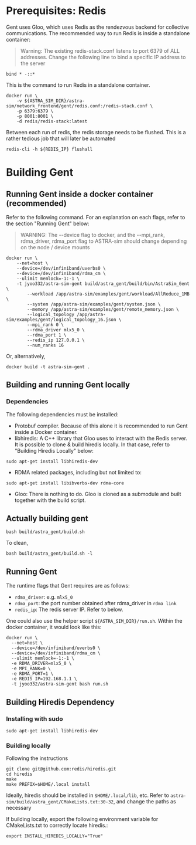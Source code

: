 # Prerequisites: Redis
Gent uses Gloo, which uses Redis as the rendezvous backend for collective communications. 
The recommended way to run Redis is inside a standalone container: 

> Warning: The existing redis-stack.conf listens to port 6379 of ALL addresses. Change the following line to bind a specific IP address to the server
```
bind * -::* 
```

This is the command to run Redis in a standalone container.

```
docker run \
    -v ${ASTRA_SIM_DIR}/astra-sim/network_frontend/gent/redis.conf:/redis-stack.conf \
    -p 6379:6379 \
    -p 8001:8001 \
    -d redis/redis-stack:latest
```
Between each run of redis, the redis storage needs to be flushed. This is a rather tedious job that will later be automated
```
redis-cli -h ${REDIS_IP} flushall
```

# Building Gent
## Running Gent inside a docker container (recommended)
Refer to the following command. For an explanation on each flags, refer to the section "Running Gent" below:

> WARNING: The --device flag to docker, and the --mpi_rank, rdma_driver, rdma_port flag to ASTRA-sim should change depending on the node / device mounts

```
docker run \
    --net=host \
    --device=/dev/infiniband/uverbs0 \
    --device=/dev/infiniband/rdma_cm \
    --ulimit memlock=-1:-1 \
    -t jyoo332/astra-sim-gent build/astra_gent/build/bin/AstraSim_Gent \
        --workload /app/astra-sim/examples/gent/workload/AllReduce_1MB \
        --system /app/astra-sim/examples/gent/system.json \
        --memory /app/astra-sim/examples/gent/remote_memory.json \
        --logical_topology /app/astra-sim/examples/gent/logical_topology_16.json \
        --mpi_rank 0 \
        --rdma_driver mlx5_0 \
        --rdma_port 1 \
        --redis_ip 127.0.0.1 \
        --num_ranks 16
```
Or, alternatively, 
```
docker build -t astra-sim-gent .
```

## Building and running Gent locally
### Dependencies
The following dependencies must be installed: 
- Protobuf compiler. Because of this alone it is recommended to run Gent inside a Docker container. 
- libhiredis: A C++ library that Gloo uses to interact with the Redis server. It is possible to clone & build hiredis locally. In that case, refer to "Building Hiredis Locally" below:
```
sudo apt-get install libhiredis-dev
```
- RDMA related packages, including but not limited to:
```
sudo apt-get install libibverbs-dev rdma-core
```
- Gloo: There is nothing to do. Gloo is cloned as a submodule and built together with the build script. 

## Actually building gent
```
bash build/astra_gent/build.sh
```
To clean, 
```
bash build/astra_gent/build.sh -l
```

## Running Gent
The runtime flags that Gent requires are as follows:
- `rdma_driver`: e.g. `mlx5_0`
- `rdma_port`: the port number obtained after rdma_driver in `rdma link`
- `redis_ip`: The redis server IP. Refer to below.

One could also use the helper script `${ASTRA_SIM_DIR}/run.sh`. Within the docker container, it would look like this:
```
docker run \
  --net=host \
  --device=/dev/infiniband/uverbs0 \
  --device=/dev/infiniband/rdma_cm \
  --ulimit memlock=-1:-1 \
  -e RDMA_DRIVER=mlx5_0 \
  -e MPI_RANK=0 \
  -e RDMA_PORT=1 \
  -e REDIS_IP=192.168.1.1 \
  -t jyoo332/astra-sim-gent bash run.sh
```

## Building Hiredis Dependency

### Installing with sudo
```
sudo apt-get install libhiredis-dev
```

### Building locally
Following the instructions 
```
git clone git@github.com:redis/hiredis.git
cd hiredis
make
make PREFIX=$HOME/.local install
```

Ideally, hiredis should be installed in `$HOME/.local/lib`, etc. Refer to `astra-sim/build/astra_gent/CMakeLists.txt:30-32`, and change the paths as necessary

If building locally, export the following environment variable for CMakeLists.txt to correctly locate hiredis.:
```
export INSTALL_HIREDIS_LOCALLY="True"
```
